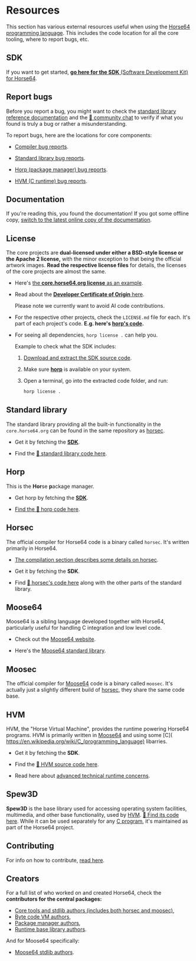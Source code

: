 
<!-- For license of this file, see LICENSE.md in the base dir. -->

Resources
=========

This section has various external resources useful when using the
[Horse64 programming language](https://horse64.org). This
includes the code location for all the core tooling, where
to report bugs, etc.


SDK
---

If you want to get started, [**go here for
the SDK** (Software Development Kit) for Horse64](
https://horse64.org/get
).


Report bugs
-----------

Before you report a bug, you might want to check the
[standard library reference documentation](
./docs/FIXME)
and the [💬 community chat](https://horse64.org/chat)
to verify if what you found is truly a bug or rather
a misunderstanding.

To report bugs, here are the locations for core components:

- [Compiler bug reports](
  https://codeberg.org/Horse64/core.horse64.org/issues).

- [Standard library bug reports](
  https://codeberg.org/Horse64/core.horse64.org/issues).

- [Horp (package manager) bug reports](
  https://codeberg.org/Horse64/horp.horse64.org/issues).

- [HVM (C runtime) bug reports](
  https://codeberg.org/Horse64/hvm.horse64.org/issues).


Documentation
-------------

If you're reading this, you found the documentation! If you got
some offline copy, [switch to the latest online copy of the
documentation](https://horse64.org/docs/Welcome).


License
-------

The core projects are **dual-licensed under either a
BSD-style license or the Apache 2 license,** with the minor
exception to that being the official artwork images. **Read
the respective license files** for details, the licenses
of the core projects are almost the same.

- Here's [the **core.horse64.org license** as an example](
  https://codeberg.org/Horse64/core.horse64.org/src/branch/main/LICENSE.md).

- Read about the [**Developer Certificate of Origin** here](
  https://codeberg.org/Horse64/core.horse64.org/src/branch/main/LICENSE.md#contributions).

  Please note we currently want to avoid AI code contributions.

- For the respective other projects, check the
  `LICENSE.md` file for each. It's part of each
  project's code. **E.g. here's [horp's code](
  #horp).**

- For seeing all dependencies, `horp license .` can help you.

  Example to check what the SDK includes:

  1. [Download and extract the SDK source code](
     https://codeberg.org/Horse64/sdk.horse64.org/archive/main.zip).

  2. Make sure [**horp**](#horp) is available on your system.

  3. Open a terminal, go into the extracted code folder, and run:

     ```bash
     horp license .
     ```


Standard library
----------------

The standard library providing all the built-in functionality in
the `core.horse64.org` can be found in the same repository as
[horsec](#Horsec).

- Get it by fetching the [**SDK**](#sdk).

- Find the [🧬 standard library code here](
  https://codeberg.org/Horse64/core.horse64.org/src/branch/main/src).


Horp
----

This is the **Hor**se **p**ackage manager.

- Get horp by fetching the [**SDK**](#sdk).

- [Find the 🧬 horp code here](
  https://codeberg.org/Horse64/horp.horse64.org/).


Horsec
------

The official compiler for Horse64 code is a binary called `horsec`.
It's written primarily in Horse64.

- [The compilation section describes some details on horsec](
  /docs/Compilation.md).

- Get it by fetching the **SDK**.

- Find [🧬 horsec's code here](
  https://codeberg.org/Horse64/core.horse64.org/src/branch/main/src/compiler/)
  along with the other parts of the standard library.


Moose64
-------

Moose64 is a sibling language developed together with Horse64,
particularly useful for handling C integration and low level code.

- Check out the [Moose64 website](https://m64.horse64.org).

- Here's the [Moose64 standard library](
  https://codeberg.org/Horse64/m64.horse64.org).


Moosec
------

The official compiler for [Moose64](#moose64) code is a binary called
`moosec`. It's actually just a slightly different build of
[horsec](#horsec), they share the same code base.


HVM
---

HVM, the "Horse Virtual Machine", provides the
runtime powering Horse64 programs.
HVM is primarily written in [Moose64](#moose64) and
using some [C](
https://en.wikipedia.org/wiki/C_(programming_language)
libarries.

- Get it by fetching the **SDK**.

- Find the [🧬 HVM source code here](
  https://codeberg.org/Horse64/hvm.horse64.org/src/branch/main/src/
  ).

- Read here about [advanced technical runtime concerns](
  /docs/Runtime%20Concerns.md).


Spew3D
------

**Spew3D** is the base library used for accessing operating system
facilities, multimedia, and other base functionality, used
by [HVM](#hvm). [🧬 Find its code here](
https://codeberg.org/Spew3D/Spew3D).
While it can be used separately for any [C program](
https://en.wikipedia.org/wiki/C_%28programming_language%29),
it's maintained as part of the Horse64 project.


Contributing
------------

For info on how to contribute, [read here](
/docs/How%20to%20Contribute.md).


Creators
--------

For a full list of who worked on and created Horse64,
check the **contributors for the central packages:**

- [Core tools and stdlib authors (includes both horsec and
  moosec)](
  https://codeberg.org/Horse64/core.horse64.org/src/branch/main/AUTHORS.md),
- [Byte code VM authors](
  https://codeberg.org/Horse64/hvm.horse64.org/src/branch/main/AUTHORS.md),
- [Package manager authors](
  https://codeberg.org/Horse64/horp.horse64.org/src/branch/main/AUTHORS.md),
- [Runtime base library authors](
  https://codeberg.org/Spew3D/Spew3D/src/branch/main/AUTHORS.md).

And for Moose64 specifically:

- [Moose64 stdlib authors](
  https://codeberg.org/Horse64/m64.horse64.org/src/branch/main/AUTHORS.md).

